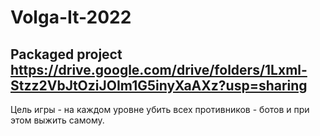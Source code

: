 # Volga-It-2022

## Packaged project https://drive.google.com/drive/folders/1Lxml-Stzz2VbJtOziJOIm1G5inyXaAXz?usp=sharing

Цель игры - на каждом уровне убить всех противников - ботов и при этом выжить самому.
